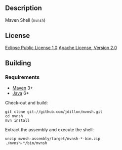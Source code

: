 <!--

    Copyright (c) 2009-present Sonatype, Inc.
    All rights reserved. This program and the accompanying materials
    are made available under the terms of the Eclipse Public License v1.0
    and Apache License v2.0 which accompanies this distribution.
    The Eclipse Public License is available at
      http://www.eclipse.org/legal/epl-v10.html
    The Apache License v2.0 is available at
      http://www.apache.org/licenses/LICENSE-2.0.html
    You may elect to redistribute this code under either of these licenses.

-->
Description
-----------

Maven Shell (`mvnsh`)

License
-------

[Eclipse Public License 1.0](http://www.eclipse.org/org/documents/epl-v10.html)
[Apache License, Version 2.0](http://www.apache.org/licenses/LICENSE-2.0.txt)

Building
--------

### Requirements

* [Maven](http://maven.apache.org) 3+
* [Java](http://java.sun.com/) 6+

Check-out and build:

    git clone git://github.com/jdillon/mvnsh.git
    cd mvnsh
    mvn install

Extract the assembly and execute the shell:

    unzip mvnsh-assembly/target/mvnsh-*-bin.zip
    ./mvnsh-*/bin/mvnsh
